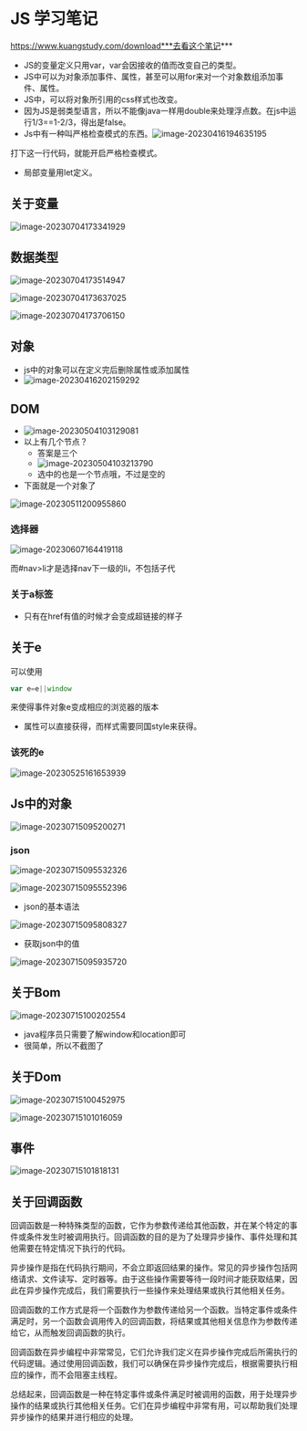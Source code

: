 # JS 学习笔记

https://www.kuangstudy.com/download***去看这个笔记***

+ JS的变量定义只用var，var会因接收的值而改变自己的类型。
+ JS中可以为对象添加事件、属性，甚至可以用for来对一个对象数组添加事件、属性。
+ JS中，可以将对象所引用的css样式也改变。
+ 因为JS是弱类型语言，所以不能像java一样用double来处理浮点数。在js中运行1/3==1-2/3，得出是false。
+ Js中有一种叫严格检查模式的东西。![image-20230416194635195](C:\Users\JW\AppData\Roaming\Typora\typora-user-images\image-20230416194635195.png)

打下这一行代码，就能开启严格检查模式。

+ 局部变量用let定义。

## 关于变量

![image-20230704173341929](C:\Users\JW\AppData\Roaming\Typora\typora-user-images\image-20230704173341929.png)



## 数据类型

![image-20230704173514947](C:\Users\JW\AppData\Roaming\Typora\typora-user-images\image-20230704173514947.png)

![image-20230704173637025](C:\Users\JW\AppData\Roaming\Typora\typora-user-images\image-20230704173637025.png)

![image-20230704173706150](C:\Users\JW\AppData\Roaming\Typora\typora-user-images\image-20230704173706150.png)

## 对象

+ js中的对象可以在定义完后删除属性或添加属性
+ ![image-20230416202159292](C:\Users\JW\AppData\Roaming\Typora\typora-user-images\image-20230416202159292.png)

## DOM

+ ![image-20230504103129081](C:\Users\JW\AppData\Roaming\Typora\typora-user-images\image-20230504103129081.png)
+ 以上有几个节点？
  + 答案是三个
  + ![image-20230504103213790](C:\Users\JW\AppData\Roaming\Typora\typora-user-images\image-20230504103213790.png)
  + 选中的也是一个节点哦，不过是空的
+ 下面就是一个对象了

![image-20230511200955860](C:\Users\JW\AppData\Roaming\Typora\typora-user-images\image-20230511200955860.png)

### 选择器

![image-20230607164419118](C:\Users\JW\AppData\Roaming\Typora\typora-user-images\image-20230607164419118.png)

而#nav>li才是选择nav下一级的li，不包括子代

### 关于a标签

+ 只有在href有值的时候才会变成超链接的样子

## 关于e

可以使用 

``` js
var e=e||window
```

来使得事件对象e变成相应的浏览器的版本

+ 属性可以直接获得，而样式需要同国style来获得。

### 该死的e

![image-20230525161653939](C:\Users\JW\AppData\Roaming\Typora\typora-user-images\image-20230525161653939.png)



## Js中的对象

![image-20230715095200271](C:\Users\JW\AppData\Roaming\Typora\typora-user-images\image-20230715095200271.png)

### json

![image-20230715095532326](C:\Users\JW\AppData\Roaming\Typora\typora-user-images\image-20230715095532326.png)

![image-20230715095552396](C:\Users\JW\AppData\Roaming\Typora\typora-user-images\image-20230715095552396.png)

+ json的基本语法

![image-20230715095808327](C:\Users\JW\AppData\Roaming\Typora\typora-user-images\image-20230715095808327.png)



+ 获取json中的值

![image-20230715095935720](C:\Users\JW\AppData\Roaming\Typora\typora-user-images\image-20230715095935720.png)

## 关于Bom

![image-20230715100202554](C:\Users\JW\AppData\Roaming\Typora\typora-user-images\image-20230715100202554.png)



+ java程序员只需要了解window和location即可
+ 很简单，所以不截图了

## 关于Dom

![image-20230715100452975](C:\Users\JW\AppData\Roaming\Typora\typora-user-images\image-20230715100452975.png)

![image-20230715101016059](C:\Users\JW\AppData\Roaming\Typora\typora-user-images\image-20230715101016059.png)

## 事件

![image-20230715101818131](C:\Users\JW\AppData\Roaming\Typora\typora-user-images\image-20230715101818131.png)

## 关于回调函数

回调函数是一种特殊类型的函数，它作为参数传递给其他函数，并在某个特定的事件或条件发生时被调用执行。回调函数的目的是为了处理异步操作、事件处理和其他需要在特定情况下执行的代码。

异步操作是指在代码执行期间，不会立即返回结果的操作。常见的异步操作包括网络请求、文件读写、定时器等。由于这些操作需要等待一段时间才能获取结果，因此在异步操作完成后，我们需要执行一些操作来处理结果或执行其他相关任务。

回调函数的工作方式是将一个函数作为参数传递给另一个函数。当特定事件或条件满足时，另一个函数会调用传入的回调函数，将结果或其他相关信息作为参数传递给它，从而触发回调函数的执行。

回调函数在异步编程中非常常见，它们允许我们定义在异步操作完成后所需执行的代码逻辑。通过使用回调函数，我们可以确保在异步操作完成后，根据需要执行相应的操作，而不会阻塞主线程。

总结起来，回调函数是一种在特定事件或条件满足时被调用的函数，用于处理异步操作的结果或执行其他相关任务。它们在异步编程中非常有用，可以帮助我们处理异步操作的结果并进行相应的处理。

